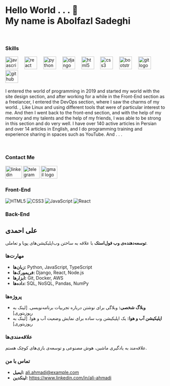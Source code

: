 <br clear="both">

<h1 align="left">Hello World . . . 👋 <br>My name is Abolfazl Sadeghi</h1>

<br clear="both">

<h3 align="left">Skills</h3>

<div align="left">
  <img src="https://skillicons.dev/icons?i=js" height="40" alt="javascript logo"  />
  <img width="12" />
  <img src="https://skillicons.dev/icons?i=react" height="40" alt="react logo"  />
  <img width="12" />
  <img src="https://skillicons.dev/icons?i=py" height="40" alt="python logo"  />
  <img width="12" />
  <img src="https://skillicons.dev/icons?i=django" height="40" alt="django logo"  />
  <img width="12" />
  <img src="https://skillicons.dev/icons?i=html" height="40" alt="html5 logo"  />
  <img width="12" />
  <img src="https://skillicons.dev/icons?i=css" height="40" alt="css3 logo"  />
  <img width="12" />
  <img src="https://skillicons.dev/icons?i=bootstrap" height="40" alt="bootstrap logo"  />
  <img width="12" />
  <img src="https://skillicons.dev/icons?i=git" height="40" alt="git logo"  />
  <img width="12" />
  <img src="https://skillicons.dev/icons?i=github" height="40" alt="github logo"  />
  <img width="12" />
</div>

<p align="left">I entered the world of programming in 2019 and started my world with the site design section, and after working for a while in the Front-End section as a freelancer, I entered the DevOps section, where I saw the charms of my world. , Like Linux and using different tools that were of particular interest to me. And then I went back to the front-end section, and with the help of my memory and my talents and the help of my friends, I was able to be strong in this section and do very well. I have over 140 active articles in Persian and over 14 articles in English, and I do programming training and experience sharing in spaces such as YouTube. And . . .</p>

<br clear="both">

<h3 align="left">Contact Me</h3>

<div align="left">
  <img src="https://raw.githubusercontent.com/maurodesouza/profile-readme-generator/master/src/assets/icons/social/linkedin/default.svg" width="52" height="40" alt="linkedin logo"  />
  <img src="https://raw.githubusercontent.com/maurodesouza/profile-readme-generator/master/src/assets/icons/social/telegram/default.svg" width="52" height="40" alt="telegram logo"  />
  <img src="https://raw.githubusercontent.com/maurodesouza/profile-readme-generator/master/src/assets/icons/social/gmail/default.svg" width="52" height="40" alt="gmail logo"  />
</div>

### Front-End
![HTML5](https://img.shields.io/badge/HTML5-E34F26?logo=HTML5&logoColor=white&style=for-the-badge)
![CSS3](https://img.shields.io/badge/CSS3-1572B6?logo=CSS3&logoColor=white&style=for-the-badge)
![JavaScript](https://img.shields.io/badge/JavaScript-F7DF1E?logo=JavaScript&logoColor=black&style=for-the-badge)
![React](https://img.shields.io/badge/React-61DAFB?logo=React&logoColor=black&style=for-the-badge)

### Back-End

## علی احمدی

**توسعه‌دهنده‌ی وب فول‌استک** با علاقه به ساختن وب‌اپلیکیشن‌های پویا و تعاملی.

### مهارت‌ها
* **زبان‌ها:** Python, JavaScript, TypeScript
* **فریمورک‌ها:** Django, React, Node.js
* **ابزارها:** Git, Docker, AWS
* **داده‌ها:** SQL, NoSQL, Pandas, NumPy

### پروژه‌ها
* **وبلاگ شخصی:** وبلاگی برای نوشتن درباره تجربیات برنامه‌نویسی. [لینک به رپوزیتوری]
* **اپلیکیشن آب و هوا:** یک اپلیکیشن وب ساده برای نمایش وضعیت آب و هوا. [لینک به رپوزیتوری]

### علاقه‌مندی‌ها
علاقه‌مند به یادگیری ماشین، هوش مصنوعی و توسعه‌ی بازی‌های کوچک هستم.

### تماس با من
* **ایمیل:** ali.ahmadi@example.com
* **لینکدین:** https://www.linkedin.com/in/ali-ahmadi

